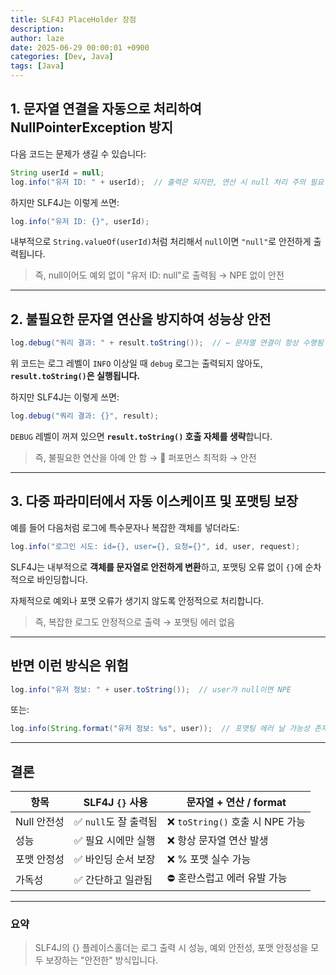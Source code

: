 ```yaml
---
title: SLF4J PlaceHolder 장점
description: 
author: laze
date: 2025-06-29 00:00:01 +0900
categories: [Dev, Java]
tags: [Java]
---
```

## 1. 문자열 연결을 자동으로 처리하여 **NullPointerException 방지**

다음 코드는 문제가 생길 수 있습니다:

```java
String userId = null;
log.info("유저 ID: " + userId);  // 출력은 되지만, 연산 시 null 처리 주의 필요
```

하지만 SLF4J는 이렇게 쓰면:

```java
log.info("유저 ID: {}", userId);
```

내부적으로 `String.valueOf(userId)`처럼 처리해서 `null`이면 `"null"`로 안전하게 출력됩니다.

> 즉, null이어도 예외 없이 "유저 ID: null"로 출력됨 → NPE 없이 안전
>

---

## 2. **불필요한 문자열 연산을 방지**하여 성능상 안전

```java
log.debug("쿼리 결과: " + result.toString());  // ← 문자열 연결이 항상 수행됨
```

위 코드는 로그 레벨이 `INFO` 이상일 때 `debug` 로그는 출력되지 않아도, **`result.toString()`은 실행됩니다.**

하지만 SLF4J는 이렇게 쓰면:

```java
log.debug("쿼리 결과: {}", result);

```

`DEBUG` 레벨이 꺼져 있으면 **`result.toString()` 호출 자체를 생략**합니다.

> 즉, 불필요한 연산을 아예 안 함 → 💨 퍼포먼스 최적화 → 안전
>

---

## 3. 다중 파라미터에서 **자동 이스케이프 및 포맷팅 보장**

예를 들어 다음처럼 로그에 특수문자나 복잡한 객체를 넣더라도:

```java
log.info("로그인 시도: id={}, user={}, 요청={}", id, user, request);

```

SLF4J는 내부적으로 **객체를 문자열로 안전하게 변환**하고, 포맷팅 오류 없이 `{}`에 순차적으로 바인딩합니다.

자체적으로 예외나 포맷 오류가 생기지 않도록 안정적으로 처리합니다.

> 즉, 복잡한 로그도 안정적으로 출력 → 포맷팅 에러 없음
>

---

## 반면 이런 방식은 위험

```java
log.info("유저 정보: " + user.toString());  // user가 null이면 NPE
```

또는:

```java
log.info(String.format("유저 정보: %s", user));  // 포맷팅 에러 날 가능성 존재
```

---

## 결론

| 항목 | SLF4J `{}` 사용 | 문자열 + 연산 / format |
| --- | --- | --- |
| Null 안전성 | ✅ `null`도 잘 출력됨 | ❌ `toString()` 호출 시 NPE 가능 |
| 성능 | ✅ 필요 시에만 실행 | ❌ 항상 문자열 연산 발생 |
| 포맷 안정성 | ✅ 바인딩 순서 보장 | ❌ % 포맷 실수 가능 |
| 가독성 | ✅ 간단하고 일관됨 | ⛔ 혼란스럽고 에러 유발 가능 |

---

### 요약

> SLF4J의 {} 플레이스홀더는 로그 출력 시 성능, 예외 안전성, 포맷 안정성을 모두 보장하는 "안전한" 방식입니다.
>

